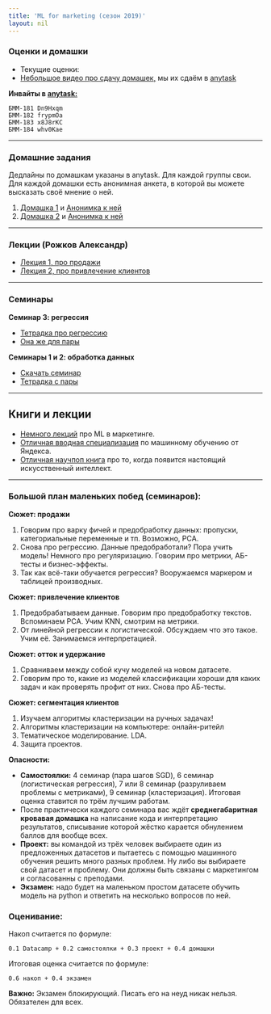 ```yaml
---
title: 'ML for marketing (сезон 2019)'
layout: nil
---
```


### Оценки и домашки

* Текущие оценки:
* [Небольшое видео про сдачу домашек,](https://yadi.sk/i/rVb_Nd7g8AmNog) мы их сдаём в [anytask](https://anytask.org)

__Инвайты в [anytask:](https://anytask.org)__

```
БММ-181 Dn9Hxqm
БММ-182 frypmOa
БММ-183 x8J8rKC
БММ-184 whv0Kae
```

----------------

### Домашние задания

Дедлайны по домашкам указаны в anytask. Для каждой группы свои. Для каждой домашки есть анонимная анкета, в которой вы можете высказать своё мнение о ней.

1. [Домашка 1](https://github.com/FUlyankin/HSE_Data_Culture/blob/master/ML_for_marketing_2019/sems/sem1_data_prepare/HW1.zip)  и [Анонимка к ней](https://docs.google.com/forms/d/e/1FAIpQLSeVkPws5WXnoyXepBcaH8qoyYTWY_JQEBZB1HKL9eiennzu3w/viewform)
2. [Домашка 2](https://github.com/FUlyankin/HSE_Data_Culture/raw/master/ML_for_marketing_2019/sems/sem3_regression/HW2.zip)  и  [Анонимка к ней](https://docs.google.com/forms/d/e/1FAIpQLSeDLENjGbfgdEvR6UgMuo5D8u6F91-ExCoqd7dDHxWnheRwZQ/viewform)

-------------------

### Лекции (Рожков Александр)

* [Лекция 1, про продажи](https://github.com/FUlyankin/HSE_Data_Culture/blob/master/ML_for_marketing_2019/lectures/1.%D0%9F%D1%80%D0%BE%D0%B4%D0%B0%D0%B6%D0%B8_CS%26US_v2019.pdf)
* [Лекция 2, про привлечение клиентов](https://github.com/FUlyankin/HSE_Data_Culture/blob/master/ML_for_marketing_2019/lectures/2.%D0%9F%D1%80%D0%B8%D0%B2%D0%BB%D0%B5%D1%87%D0%B5%D0%BD%D0%B8%D0%B5%20%D0%BA%D0%BB%D0%B8%D0%B5%D0%BD%D1%82%D0%BE%D0%B2_v2019.pdf)

-------------------

### Семинары

__Семинар 3: регрессия__

* [Тетрадка про регрессию](https://nbviewer.jupyter.org/github/FUlyankin/HSE_Data_Culture/blob/master/ML_for_marketing_2019/sems/sem3_regression/sem2_sells_regression.ipynb)
* [Она же для пары](https://nbviewer.jupyter.org/github/FUlyankin/HSE_Data_Culture/blob/master/ML_for_marketing_2019/sems/sem3_regression/sem2_sells_regression_empty.ipynb)


__Семинары 1 и 2: обработка данных__

* [Скачать семинар](https://github.com/FUlyankin/HSE_Data_Culture/raw/master/ML_for_marketing_2019/sems/sem1_data_prepare/sem1_data_prepare.zip)
* [Тетрадка с пары](https://nbviewer.jupyter.org/github/FUlyankin/HSE_Data_Culture/blob/master/ML_for_marketing_2019/sems/sem1_data_prepare/sem1_sells.ipynb)

-------------------


## Книги и лекции

* [Немного лекций](https://events.yandex.ru/lib/talks/6063/) про ML в маркетинге.
* [Отличная вводная специализация](https://www.coursera.org/specializations/machine-learning-data-analysis) по машинному обучению от Яндекса.
* [Отличная научпоп книга](https://yadi.sk/d/K90nYhmx3WEfoQ) про то, когда появится настоящий искусственный интеллект.

--------------------

### Большой план маленьких побед (семинаров):

__Сюжет: продажи__

1. Говорим про варку фичей и предобработку данных: пропуски, категориальные переменные и тп. Возможно, PCA.
2. Снова про регрессию. Данные предобработали? Пора учить модель! Немного про регуляризацию. Говорим про метрики, АБ-тесты и бизнес-эффекты.
3. Так как всё-таки обучается регрессия? Вооружаемся маркером и таблицей производных.

__Cюжет: привлечение клиентов__

1. Предобрабатываем данные. Говорим про предобработку текстов. Вспоминаем PCA. Учим KNN, смотрим на метрики.
2. От линейной регрессии к логистической. Обсуждаем что это такое. Учим её. Занимаемся интерпретацией.

__Cюжет: отток и удержание__

1. Сравниваем между собой кучу моделей на новом датасете.
2. Говорим про то, какие из моделей классификации хороши для каких задач и как проверять профит от них. Снова про АБ-тесты.


__Cюжет: сегментация клиентов__

1. Изучаем алгоритмы кластеризации на ручных задачах!
2. Алгоритмы кластеризации на компьютере: онлайн-ритейл
3. Тематическое моделирование. LDA.
4. Защита проектов.


__Опасности:__

* __Самостоялки:__ 4 семинар (пара шагов SGD), 6 семинар (логистическая регрессия), 7 или 8 семинар (разруливаем проблемы с метриками), 9 семинар (кластеризация). Итоговая оценка ставится по трём лучшим работам.
* После практически каждого семинара вас ждёт __среднегабаритная кровавая домашка__ на написание кода и интерпретацию результатов, списывание которой жёстко карается обнулением баллов для вообще всех.
* __Проект:__ вы командой из трёх человек выбираете один из предложенных датасетов и пытаетесь с помощью машинного обучения решить много разных проблем. Ну либо вы выбираете свой датасет и проблему. Они должны быть связаны с маркетингом и согласованны с преподами.
* __Экзамен:__ надо будет на маленьком простом датасете обучить модель на python и ответить на несколько вопросов по ней.


### Оценивание:

Накоп считается по формуле:

```
0.1 Datacamp + 0.2 самостоялки + 0.3 проект + 0.4 домашки
```

Итоговая оценка считается по формуле:

```
0.6 накоп + 0.4 экзамен
```

__Важно:__ Экзамен блокирующий. Писать его на неуд никак нельзя. Обязателен для всех.
